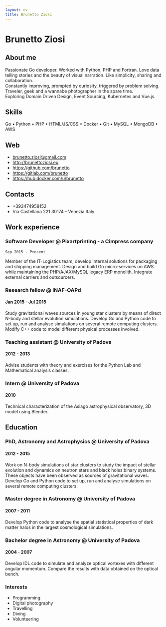 ```yaml
---
layout: cv
title: Brunetto Ziosi
---
```

# Brunetto Ziosi
## About me
                                        
Passionate Go developer. Worked with Python, PHP and Fortran.
Love data telling stories and the beauty of visual narration.
Like simplicity, sharing and collaboration.<br/>
Constantly improving, prompted by curiosity, triggered by problem solving.
Traveler, geek and a wannabe photographer in the spare time.<br/>
Exploring Domain Driven Design, Event Sourcing, Kubernetes and Vue.js.

## Skills
Go &#8226; Python &#8226; PHP &#8226; HTML/JS/CSS &#8226; Docker &#8226; Git &#8226; MySQL &#8226; MongoDB &#8226; AWS
                                                                      
## Web

* brunetto.ziosi@gmail.com
* http://brunettoziosi.eu
* https://github.com/brunetto
* https://gitlab.com/brunetto
* https://hub.docker.com/u/brunetto

## Contacts

* +393474958152
* Via Castellana 221
30174 - Venezia
Italy

## Work experience

### Software Developer @ Pixartprinting - a Cimpress company
`Sep 2015 - Present`

Member of the IT-Logistics team, develop internal solutions for packaging and shipping management.
Design and build Go micro-services on AWS while maintaining the PHP/AJAX/MySQL legacy ERP monolith.
Integrate external carriers and outsourcers.
                                    
### Research fellow @ INAF-OAPd
#### Jan 2015 - Jul 2015

Study gravitational waves sources in young star clusters by means of direct N-body and stellar evolution simulations. Develop Go and Python code to set up, run and analyse simulations on several remote computing clusters. Modify C++ code to model different physical processes involved.

### Teaching assistant @ University of Padova
#### 2012 - 2013

Advise students with theory and exercises for the Python Lab and Mathematical analysis classes.

### Intern @ University of Padova
#### 2010

Technical characterization of the Asiago astrophysical observatory, 3D model using Blender.

## Education
### PhD, Astronomy and Astrophysics @ University of Padova
#### 2012 - 2015
 
Work on N-body simulations of star clusters to study the impact of stellar evolution and dynamics on neutron stars and black holes binary systems. These objects have been observed as sources of gravitational waves. Develop Go and Python code to set up, run and analyse simulations on several remote computing clusters.
                                   
### Master degree in Astronomy @ University of Padova
#### 2007 - 2011

Develop Python code to analyse the spatial statistical properties of dark matter halos in the largest cosmological simulations.
                                   
### Bachelor degree in Astronomy @ University of Padova
#### 2004 - 2007

Develop IDL code to simulate and analyze optical vortexes with different angular momentum. Compare the results with data obtained on the optical bench.

### Interests

* Programming 
* Digital photography 
* Travelling 
* Diving 
* Volunteering